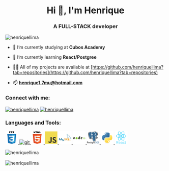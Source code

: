 <h1 align="center">Hi 👋, I'm Henrique</h1>
<h3 align="center">A FULL-STACK developer</h3>

<p align="left"> <img src="https://komarev.com/ghpvc/?username=henriquellima&label=Profile%20views&color=0e75b6&style=flat" alt="henriquellima" /> </p>

- 🔭 I’m currently studying at **Cubos Academy**

- 🌱 I’m currently learning **React/Postgree**

- 👨‍💻 All of my projects are available at [https://github.com/henriquellima?tab=repositories](https://github.com/henriquellima?tab=repositories)

- 📫 **henrique1.7mu@hotmail.com**

<h3 align="left">Connect with me:</h3>
<p align="left">
<a href="https://linkedin.com/in/henriquellima" target="blank"><img align="center" src="https://raw.githubusercontent.com/rahuldkjain/github-profile-readme-generator/master/src/images/icons/Social/linked-in-alt.svg" alt="henriquellima" height="30" width="40" /></a>
<a href="https://instagram.com/henriquellima" target="blank"><img align="center" src="https://raw.githubusercontent.com/rahuldkjain/github-profile-readme-generator/master/src/images/icons/Social/instagram.svg" alt="henriquellima" height="30" width="40" /></a>
</p>

<h3 align="left">Languages and Tools:</h3>
<p align="left"> <a href="https://www.w3schools.com/css/" target="_blank"> <img src="https://raw.githubusercontent.com/devicons/devicon/master/icons/css3/css3-original-wordmark.svg" alt="css3" width="40" height="40"/> </a> <a href="https://git-scm.com/" target="_blank"> <img src="https://www.vectorlogo.zone/logos/git-scm/git-scm-icon.svg" alt="git" width="40" height="40"/> </a> <a href="https://www.w3.org/html/" target="_blank"> <img src="https://raw.githubusercontent.com/devicons/devicon/master/icons/html5/html5-original-wordmark.svg" alt="html5" width="40" height="40"/> </a> <a href="https://developer.mozilla.org/en-US/docs/Web/JavaScript" target="_blank"> <img src="https://raw.githubusercontent.com/devicons/devicon/master/icons/javascript/javascript-original.svg" alt="javascript" width="40" height="40"/> </a> <a href="https://www.mysql.com/" target="_blank"> <img src="https://raw.githubusercontent.com/devicons/devicon/master/icons/mysql/mysql-original-wordmark.svg" alt="mysql" width="40" height="40"/> </a> <a href="https://nodejs.org" target="_blank"> <img src="https://raw.githubusercontent.com/devicons/devicon/master/icons/nodejs/nodejs-original-wordmark.svg" alt="nodejs" width="40" height="40"/> </a> <a href="https://www.postgresql.org" target="_blank"> <img src="https://raw.githubusercontent.com/devicons/devicon/master/icons/postgresql/postgresql-original-wordmark.svg" alt="postgresql" width="40" height="40"/> </a> <a href="https://www.python.org" target="_blank"> <img src="https://raw.githubusercontent.com/devicons/devicon/master/icons/python/python-original.svg" alt="python" width="40" height="40"/> </a> <a href="https://reactjs.org/" target="_blank"> <img src="https://raw.githubusercontent.com/devicons/devicon/master/icons/react/react-original-wordmark.svg" alt="react" width="40" height="40"/> </a> </p>



<p><img align="center" src="https://github-readme-stats.vercel.app/api/top-langs?username=henriquellima&show_icons=true&locale=en&layout=compact" alt="henriquellima" /></p>



<p><img align="center" src="https://github-readme-streak-stats.herokuapp.com/?user=henriquellima&" alt="henriquellima" /></p>

